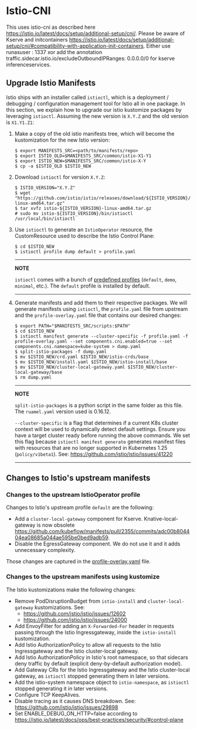 # Istio-CNI

This uses istio-cni as described here https://istio.io/latest/docs/setup/additional-setup/cni/.
Please be aware of Kserve and initcontainers https://istio.io/latest/docs/setup/additional-setup/cni/#compatibility-with-application-init-containers. Either use runasuser : 1337 xor add the annotation traffic.sidecar.istio.io/excludeOutboundIPRanges: 0.0.0.0/0 for kserve inferenceservices.

## Upgrade Istio Manifests

Istio ships with an installer called `istioctl`, which is a deployment /
debugging / configuration management tool for Istio all in one package.
In this section, we explain how to upgrade our istio kustomize packages
by leveraging `istioctl`. Assuming the new version is `X.Y.Z` and the
old version is `X1.Y1.Z1`:

1.  Make a copy of the old istio manifests tree, which will become the
    kustomization for the new Istio version:

        $ export MANIFESTS_SRC=<path/to/manifests/repo>
        $ export ISTIO_OLD=$MANIFESTS_SRC/common/istio-X1-Y1
        $ export ISTIO_NEW=$MANIFESTS_SRC/common/istio-X-Y
        $ cp -a $ISTIO_OLD $ISTIO_NEW

2.  Download `istioctl` for version `X.Y.Z`:

        $ ISTIO_VERSION="X.Y.Z"
        $ wget "https://github.com/istio/istio/releases/download/${ISTIO_VERSION}/istio-${ISTIO_VERSION}-linux-amd64.tar.gz"
        $ tar xvfz istio-${ISTIO_VERSION}-linux-amd64.tar.gz
        # sudo mv istio-${ISTIO_VERSION}/bin/istioctl /usr/local/bin/istioctl

3.  Use `istioctl` to generate an `IstioOperator` resource, the
    CustomResource used to describe the Istio Control Plane:

        $ cd $ISTIO_NEW
        $ istioctl profile dump default > profile.yaml

    ---
    **NOTE**

    `istioctl` comes with a bunch of [predefined profiles](https://istio.io/latest/docs/setup/additional-setup/config-profiles/)
    (`default`, `demo`, `minimal`, etc.). The `default` profile is installed by default.

    ---

4.  Generate manifests and add them to their respective packages. We
    will generate manifests using `istioctl`, the
    `profile.yaml` file from upstream and the
    `profile-overlay.yaml` file that contains our desired
    changes:

        $ export PATH="$MANIFESTS_SRC/scripts:$PATH"
        $ cd $ISTIO_NEW
        $ istioctl manifest generate --cluster-specific -f profile.yaml -f profile-overlay.yaml --set components.cni.enabled=true --set components.cni.namespace=kube-system > dump.yaml
        $ split-istio-packages -f dump.yaml
        $ mv $ISTIO_NEW/crd.yaml $ISTIO_NEW/istio-crds/base
        $ mv $ISTIO_NEW/install.yaml $ISTIO_NEW/istio-install/base
        $ mv $ISTIO_NEW/cluster-local-gateway.yaml $ISTIO_NEW/cluster-local-gateway/base
        $ rm dump.yaml

    ---
    **NOTE**

    `split-istio-packages` is a python script in the same folder as this file.
    The `ruamel.yaml` version used is 0.16.12.

    `--cluster-specific` is a flag that determines if a current K8s cluster context will be used to dynamically 
    detect default settings. Ensure you have a target cluster ready before running the above commands. 
    We set this flag because `istioctl manifest generate` generates manifest files with resources that are no 
    longer supported in Kubernetes 1.25 (`policy/v1beta1`). See: https://github.com/istio/istio/issues/41220
    
    ---

## Changes to Istio's upstream manifests

### Changes to the upstream IstioOperator profile

Changes to Istio's upstream profile `default` are the following:

-   Add a `cluster-local-gateway` component for Kserve. Knative-local-gateway is now obsolete https://github.com/kubeflow/manifests/pull/2355/commits/adc00b804404ea08685a044ae595be0bed9adb59.
-   Disable the EgressGateway component. We do not use it and it adds unnecessary complexity.

Those changes are captured in the [profile-overlay.yaml](profile-overlay.yaml)
file.

### Changes to the upstream manifests using kustomize

The Istio kustomizations make the following changes:

- Remove PodDisruptionBudget from `istio-install` and `cluster-local-gateway` kustomizations. See:
    - https://github.com/istio/istio/issues/12602
    - https://github.com/istio/istio/issues/24000
- Add EnvoyFilter for adding an `X-Forwarded-For` header in requests passing through the Istio Ingressgateway, inside the `istio-install` kustomization.
- Add Istio AuthorizationPolicy to allow all requests to the Istio Ingressgateway and the Istio cluster-local gateway.
- Add Istio AuthorizationPolicy in Istio's root namespace, so that sidecars deny traffic by default (explicit deny-by-default authorization model).
- Add Gateway CRs for the Istio Ingressgateway and the Istio cluster-local gateway, as `istioctl` stopped generating them in later versions.
- Add the istio-system namespace object to `istio-namespace`, as `istioctl` stopped generating it in later versions.
- Configure TCP KeepAlives.
- Disable tracing as it causes DNS breakdown. See:
  https://github.com/istio/istio/issues/29898
- Set ENABLE_DEBUG_ON_HTTP=false according to https://istio.io/latest/docs/ops/best-practices/security/#control-plane

